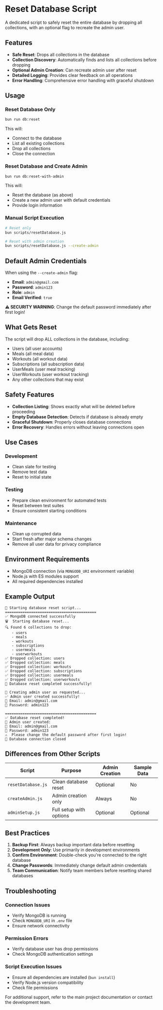 # Reset Database Script

A dedicated script to safely reset the entire database by dropping all collections, with an optional flag to recreate the admin user.

## Features

- **Safe Reset**: Drops all collections in the database
- **Collection Discovery**: Automatically finds and lists all collections before dropping
- **Optional Admin Creation**: Can recreate admin user after reset
- **Detailed Logging**: Provides clear feedback on all operations
- **Error Handling**: Comprehensive error handling with graceful shutdown

## Usage

### Reset Database Only
```bash
bun run db:reset
```
This will:
- Connect to the database
- List all existing collections
- Drop all collections
- Close the connection

### Reset Database and Create Admin
```bash
bun run db:reset-with-admin
```
This will:
- Reset the database (as above)
- Create a new admin user with default credentials
- Provide login information

### Manual Script Execution
```bash
# Reset only
bun scripts/resetDatabase.js

# Reset with admin creation
bun scripts/resetDatabase.js --create-admin
```

## Default Admin Credentials

When using the `--create-admin` flag:
- **Email**: `admin@gmail.com`
- **Password**: `admin123`
- **Role**: `admin`
- **Email Verified**: `true`

**⚠️ SECURITY WARNING**: Change the default password immediately after first login!

## What Gets Reset

The script will drop ALL collections in the database, including:
- Users (all user accounts)
- Meals (all meal data)
- Workouts (all workout data)
- Subscriptions (all subscription data)
- UserMeals (user meal tracking)
- UserWorkouts (user workout tracking)
- Any other collections that may exist

## Safety Features

- **Collection Listing**: Shows exactly what will be deleted before proceeding
- **Empty Database Detection**: Detects if database is already empty
- **Graceful Shutdown**: Properly closes database connections
- **Error Recovery**: Handles errors without leaving connections open

## Use Cases

### Development
- Clean slate for testing
- Remove test data
- Reset to initial state

### Testing
- Prepare clean environment for automated tests
- Reset between test suites
- Ensure consistent starting conditions

### Maintenance
- Clean up corrupted data
- Start fresh after major schema changes
- Remove all user data for privacy compliance

## Environment Requirements

- MongoDB connection (via `MONGODB_URI` environment variable)
- Node.js with ES modules support
- All required dependencies installed

## Example Output

```
🚀 Starting database reset script...
==========================================
✅ MongoDB connected successfully
🗑️  Starting database reset...
🔍 Found 6 collections to drop:
   - users
   - meals
   - workouts
   - subscriptions
   - usermeals
   - userworkouts
✅ Dropped collection: users
✅ Dropped collection: meals
✅ Dropped collection: workouts
✅ Dropped collection: subscriptions
✅ Dropped collection: usermeals
✅ Dropped collection: userworkouts
🧹 Database reset completed successfully!

👤 Creating admin user as requested...
✅ Admin user created successfully!
📧 Email: admin@gmail.com
🔑 Password: admin123

==========================================
✅ Database reset completed!
👤 Admin user created:
📧 Email: admin@gmail.com
🔑 Password: admin123
⚠️  Please change the default password after first login!
🔌 Database connection closed
```

## Differences from Other Scripts

| Script | Purpose | Admin Creation | Sample Data |
|--------|---------|----------------|-------------|
| `resetDatabase.js` | Clean database reset | Optional | No |
| `createAdmin.js` | Admin creation only | Always | No |
| `adminSetup.js` | Full setup with options | Optional | Optional |

## Best Practices

1. **Backup First**: Always backup important data before resetting
2. **Development Only**: Use primarily in development environments
3. **Confirm Environment**: Double-check you're connected to the right database
4. **Change Passwords**: Immediately change default admin credentials
5. **Team Communication**: Notify team members before resetting shared databases

## Troubleshooting

### Connection Issues
- Verify MongoDB is running
- Check `MONGODB_URI` in `.env` file
- Ensure network connectivity

### Permission Errors
- Verify database user has drop permissions
- Check MongoDB authentication settings

### Script Execution Issues
- Ensure all dependencies are installed (`bun install`)
- Verify Node.js version compatibility
- Check file permissions

For additional support, refer to the main project documentation or contact the development team.